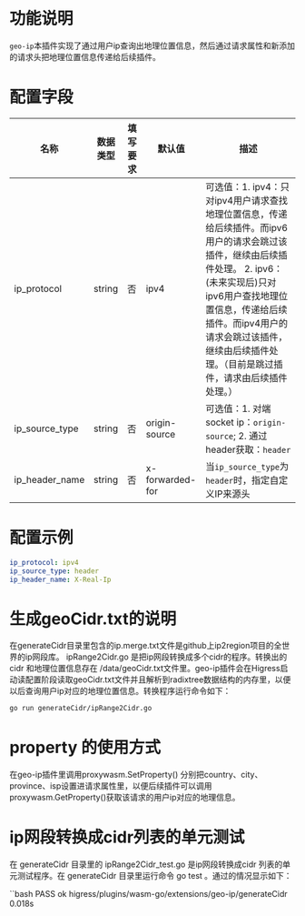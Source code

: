 # 功能说明

`geo-ip`本插件实现了通过用户ip查询出地理位置信息，然后通过请求属性和新添加的请求头把地理位置信息传递给后续插件。

# 配置字段
| 名称            | 数据类型     | 填写要求    |  默认值          | 描述      |
| --------        | --------    | --------   | --------          | -------- |
|  ip_protocol    |  string     |  否        |   ipv4             |  可选值：1. ipv4：只对ipv4用户请求查找地理位置信息，传递给后续插件。而ipv6用户的请求会跳过该插件，继续由后续插件处理。 2. ipv6：(未来实现后)只对ipv6用户查找地理位置信息，传递给后续插件。而ipv4用户的请求会跳过该插件，继续由后续插件处理。（目前是跳过插件，请求由后续插件处理。）
|  ip_source_type |  string     |  否        |   origin-source    |  可选值：1. 对端socket ip：`origin-source`; 2. 通过header获取：`header`  |
|  ip_header_name |  string     |  否        |   x-forwarded-for  |  当`ip_source_type`为`header`时，指定自定义IP来源头                      |


# 配置示例

```yaml
ip_protocol: ipv4
ip_source_type: header
ip_header_name: X-Real-Ip
```

# 生成geoCidr.txt的说明

在generateCidr目录里包含的ip.merge.txt文件是github上ip2region项目的全世界的ip网段库。 ipRange2Cidr.go 是把ip网段转换成多个cidr的程序。转换出的cidr 和地理位置信息存在 /data/geoCidr.txt文件里。geo-ip插件会在Higress启动读配置阶段读取geoCidr.txt文件并且解析到radixtree数据结构的内存里，以便以后查询用户ip对应的地理位置信息。转换程序运行命令如下：

```bash
go run generateCidr/ipRange2Cidr.go
```

# property 的使用方式
在geo-ip插件里调用proxywasm.SetProperty() 分别把country、city、province、isp设置进请求属性里，以便后续插件可以调用proxywasm.GetProperty()获取该请求的用户ip对应的地理信息。

# ip网段转换成cidr列表的单元测试
在 generateCidr 目录里的  ipRange2Cidr_test.go  是ip网段转换成cidr 列表的单元测试程序。在 generateCidr 目录里运行命令 go test 。通过的情况显示如下：

``bash
PASS
ok      higress/plugins/wasm-go/extensions/geo-ip/generateCidr  0.018s
```
